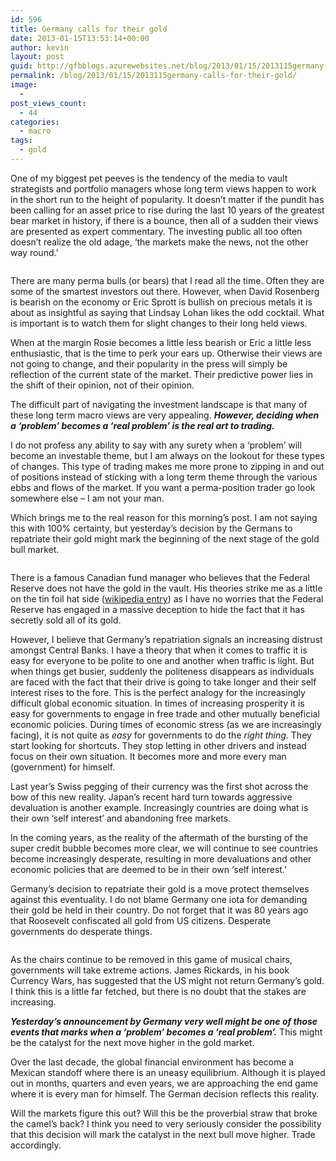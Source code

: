 ```yaml
---
id: 596
title: Germany calls for their gold
date: 2013-01-15T13:53:14+00:00
author: kevin
layout: post
guid: http://gfbblogs.azurewebsites.net/blog/2013/01/15/2013115germany-calls-for-their-gold/
permalink: /blog/2013/01/15/2013115germany-calls-for-their-gold/
image:
  - 
post_views_count:
  - 44
categories:
  - macro
tags:
  - gold
---
```

<p class="p1">
  One of my biggest pet peeves is the tendency of the media to vault strategists and portfolio managers whose long term views happen to work in the short run to the height of popularity. It doesn’t matter if the pundit has been calling for an asset price to rise during the last 10 years of the greatest bear market in history, if there is a bounce, then all of a sudden their views are presented as expert commentary. The investing public all too often doesn’t realize the old adage, ‘the markets make the news, not the other way round.’
</p>

<img class="aligncenter" alt="" src="http://static.squarespace.com/static/500f3df9e4b006cb9ec150a3/50c60ecbe4b026203261b4d3/50f55ab9e4b09bfe9147c4a8/1358256825874/Lindsay-Lohan-Drunk%20Jan%2015%2013.jpg" />

<p class="p1">
  There are many perma bulls (or bears) that I read all the time. Often they are some of the smartest investors out there. However, when David Rosenberg is bearish on the economy or Eric Sprott is bullish on precious metals it is about as insightful as saying that Lindsay Lohan likes the odd cocktail. What is important is to watch them for slight changes to their long held views.
</p>

<p class="p1">
  When at the margin Rosie becomes a little less bearish or Eric a little less enthusiastic, that is the time to perk your ears up. Otherwise their views are not going to change, and their popularity in the press will simply be reflection of the current state of the market. Their predictive power lies in the shift of their opinion, not of their opinion.
</p>

<p class="p1">
  The difficult part of navigating the investment landscape is that many of these long term macro views are very appealing. <strong><em>However, deciding when a ‘problem’ becomes a ‘real problem’ is the real art to trading.</em></strong>
</p>

<p class="p1">
  I do not profess any ability to say with any surety when a ‘problem’ will become an investable theme, but I am always on the lookout for these types of changes. This type of trading makes me more prone to zipping in and out of positions instead of sticking with a long term theme through the various ebbs and flows of the market. If you want a perma-position trader go look somewhere else &#8211; I am not your man.
</p>

<p class="p1">
  Which brings me to the real reason for this morning’s post. I am not saying this with 100% certainty, but yesterday’s decision by the Germans to repatriate their gold might mark the beginning of the next stage of the gold bull market.
</p>

<img class="aligncenter" alt="" src="http://themacrotourist.com/blogs/Tin%20Foil%20Hat%20Jan%2015%2013.jpeg" />

<p class="p1">
  There is a famous Canadian fund manager who believes that the Federal Reserve does not have the gold in the vault. His theories strike me as a little on the tin foil hat side (<a href="http://en.wikipedia.org/wiki/Tin_foil_hat" target="_blank">wikipedia entry</a>) as I have no worries that the Federal Reserve has engaged in a massive deception to hide the fact that it has secretly sold all of its gold.
</p>

<p class="p1">
  However, I believe that Germany’s repatriation signals an increasing distrust amongst Central Banks. I have a theory that when it comes to traffic it is easy for everyone to be polite to one and another when traffic is light. But when things get busier, suddenly the politeness disappears as individuals are faced with the fact that their drive is going to take longer and their self interest rises to the fore. This is the perfect analogy for the increasingly difficult global economic situation. In times of increasing prosperity it is easy for governments to engage in free trade and other mutually beneficial economic policies. During times of economic stress (as we are increasingly facing), it is not quite as <em>easy</em> for governments to do the <em>right thing</em>. They start looking for shortcuts. They stop letting in other drivers and instead focus on their own situation. It becomes more and more every man (government) for himself.
</p>

<p class="p1">
  Last year’s Swiss pegging of their currency was the first shot across the bow of this new reality. Japan’s recent hard turn towards aggressive devaluation is another example. Increasingly countries are doing what is their own ‘self interest’ and abandoning free markets.
</p>

<p class="p1">
  In the coming years, as the reality of the aftermath of the bursting of the super credit bubble becomes more clear, we will continue to see countries become increasingly desperate, resulting in more devaluations and other economic policies that are deemed to be in their own ‘self interest.’
</p>

<p class="p1">
  Germany’s decision to repatriate their gold is a move protect themselves against this eventuality. I do not blame Germany one iota for demanding their gold be held in their country. Do not forget that it was 80 years ago that Roosevelt confiscated all gold from US citizens. Desperate governments do desperate things.
</p>

<img class="aligncenter" alt="" src="http://static.squarespace.com/static/500f3df9e4b006cb9ec150a3/50c60ecbe4b026203261b4d3/50f55c2ae4b0d6e8321fa46a/1358257194950/400px-Executive_Order_6102.jpg" />

<p class="p1">
  As the chairs continue to be removed in this game of musical chairs, governments will take extreme actions. James Rickards, in his book Currency Wars, has suggested that the US might not return Germany’s gold. I think this is a little far fetched, but there is no doubt that the stakes are increasing.
</p>

<p class="p1">
  <strong><em>Yesterday’s announcement by Germany very well might be one of those events that marks when a ‘problem’ becomes a ‘real problem’.</em></strong> This might be the catalyst for the next move higher in the gold market.
</p>

<p class="p1">
  Over the last decade, the global financial environment has become a Mexican standoff where there is an uneasy equilibrium. Although it is played out in months, quarters and even years, we are approaching the end game where it is every man for himself. The German decision reflects this reality.
</p>

<p class="p2">
  Will the markets figure this out? Will this be the proverbial straw that broke the camel’s back? I think you need to very seriously consider the possibility that this decision will mark the catalyst in the next bull move higher. Trade accordingly.
</p>

<img class="aligncenter" alt="" src="http://themacrotourist.com/blogs/GOLD%20Jan%2015%2013.gif" />